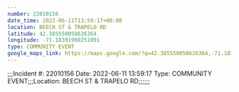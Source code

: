 ```yaml
---
number: 22010156
date_time: 2022-06-11T13:59:17+00:00
location: BEECH ST & TRAPELO RD
latitude: 42.385550058626364
longitude: -71.18391990251091
type: COMMUNITY EVENT
google_maps_link: https://maps.google.com/?q=42.385550058626364,-71.18391990251091
---
```


;;;Incident #: 22010156  Date: 2022-06-11 13:59:17   Type: COMMUNITY EVENT;;;Location: BEECH ST & TRAPELO RD;;;;;;

